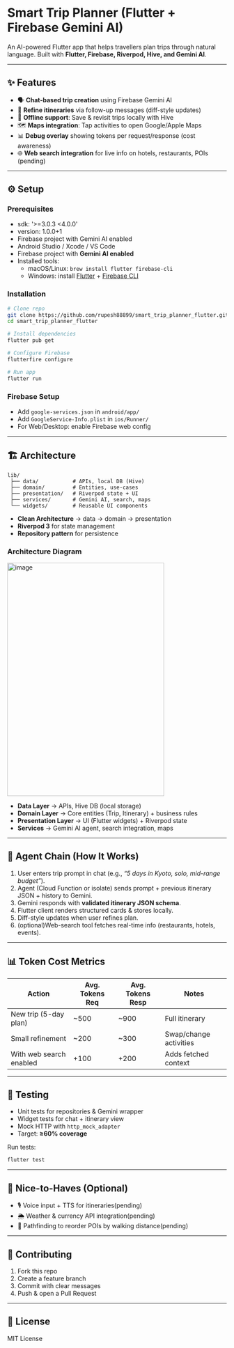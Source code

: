 # Smart Trip Planner (Flutter + Firebase Gemini AI)

An AI-powered Flutter app that helps travellers plan trips through natural language.
Built with **Flutter, Firebase, Riverpod, Hive, and Gemini AI**.

---

## ✨ Features

- 🗣️ **Chat-based trip creation** using Firebase Gemini AI  
- 🔄 **Refine itineraries** via follow-up messages (diff-style updates)  
- 💾 **Offline support**: Save & revisit trips locally with Hive
- 🗺️ **Maps integration**: Tap activities to open Google/Apple Maps  
- 📊 **Debug overlay** showing tokens per request/response (cost awareness)  
- 🌐 **Web search integration** for live info on hotels, restaurants, POIs (pending)

---


## ⚙️ Setup

### Prerequisites
- sdk: '>=3.0.3 <4.0.0' 
- version: 1.0.0+1
- Firebase project with Gemini AI enabled  
- Android Studio / Xcode / VS Code  
- Firebase project with **Gemini AI enabled**
- Installed tools:  
  - macOS/Linux: `brew install flutter firebase-cli`  
  - Windows: install [Flutter](https://docs.flutter.dev/get-started/install) + [Firebase CLI](https://firebase.google.com/docs/cli)

### Installation
```bash
# Clone repo
git clone https://github.com/rupesh88899/smart_trip_planner_flutter.git
cd smart_trip_planner_flutter

# Install dependencies
flutter pub get

# Configure Firebase
flutterfire configure

# Run app
flutter run
```

### Firebase Setup
- Add `google-services.json` in `android/app/`  
- Add `GoogleService-Info.plist` in `ios/Runner/`  
- For Web/Desktop: enable Firebase web config  

---

## 🏗️ Architecture

```
lib/
 ├── data/           # APIs, local DB (Hive)
 ├── domain/         # Entities, use-cases
 ├── presentation/   # Riverpod state + UI
 ├── services/       # Gemini AI, search, maps
 └── widgets/        # Reusable UI components
```

- **Clean Architecture** → data → domain → presentation  
- **Riverpod 3** for state management  
- **Repository pattern** for persistence


### Architecture Diagram
<img width="360" height="536" alt="image" src="https://github.com/user-attachments/assets/1566e57a-a8fb-460f-922c-c92b6bd8c96e" />



- **Data Layer** → APIs, Hive DB (local storage)  
- **Domain Layer** → Core entities (Trip, Itinerary) + business rules  
- **Presentation Layer** → UI (Flutter widgets) + Riverpod state  
- **Services** → Gemini AI agent, search integration, maps  

---

## 🤖 Agent Chain (How It Works)

1. User enters trip prompt in chat (e.g., *“5 days in Kyoto, solo, mid-range budget”*).  
2. Agent (Cloud Function or isolate) sends prompt + previous itinerary JSON + history to Gemini.  
3. Gemini responds with **validated itinerary JSON schema**. 
4. Flutter client renders structured cards & stores locally.  
5. Diff-style updates when user refines plan.  
6. (optional)Web-search tool fetches real-time info (restaurants, hotels, events).  

---

## 📊 Token Cost Metrics

| Action                  | Avg. Tokens Req | Avg. Tokens Resp | Notes                  |
|--------------------------|-----------------|------------------|------------------------|
| New trip (5-day plan)    | ~500            | ~900             | Full itinerary         |
| Small refinement         | ~200            | ~300             | Swap/change activities |
| With web search enabled  | +100            | +200             | Adds fetched context   |


---

## 🧪 Testing

- Unit tests for repositories & Gemini wrapper  
- Widget tests for chat + itinerary view  
- Mock HTTP with `http_mock_adapter`  
- Target: **≥60% coverage**  

Run tests:
```bash
flutter test
```

---

## 🚀 Nice-to-Haves (Optional)

- 🎙️ Voice input + TTS for itineraries(pending)  
- 🌦️ Weather & currency API integration(pending)
- 📍 Pathfinding to reorder POIs by walking distance(pending)  

---

## 🤝 Contributing

1. Fork this repo  
2. Create a feature branch  
3. Commit with clear messages  
4. Push & open a Pull Request  

---

## 📄 License
MIT License  
